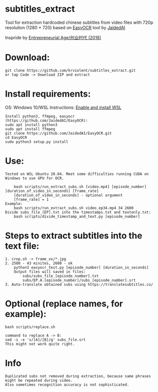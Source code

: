 # subtitles_extract
Tool for extraction hardcoded chinese subtitles from video files with 720p resolution (1280 × 720) based on [EasyOCR](https://github.com/JaidedAI/EasyOCR) tool by [JaidedAI](https://github.com/JaidedAI)

Inspride by [Entrepreneurial Age/创业时代 (2018)](https://www.imdb.com/title/tt9085276/)
 
# Download:
	git clone https://github.com/krviolent/subtitles_extract.git
 	or tap Code -> Download ZIP and extract
# Install requirements:
OS: Windows 10/WSL
Instructions: [Enable and install WSL](https://www.windowscentral.com/install-windows-subsystem-linux-windows-10)

	Install python3, ffmpeg, easyocr (https://github.com/JaidedAI/EasyOCR):
	sudo apt install python3
	sudo apt install ffmpeg
	git clone https://github.com/JaidedAI/EasyOCR.git
	cd EasyOCR
	sudo python3 setup.py install

# Use:
	Tested on WSL Ubuntu 20.04. Meet some difficulties running CUDA on Windows to use GPU for OCR.
	
		bash scripts/run_extract_subs.sh [video.mp4] [episode_number] [duration_of_video_in_seconds] [frame_rate]
		[duration_of_video_in_seconds] - optional argument
		[frame_rate] = 1
	Example:
		bash scripts/run_extract_subs.sh video_ep34.mp4 34 2600
	Divide subs_file_[EP].txt into the timestamps.txt and textonly.txt:
		bash scripts/divide_timestamp_and_text.py [episode_number]

# Steps to extract subtitles into the text file:
	1. crop.sh -> frame_xx/*.jpg
	2. 2580 - 43 minites, 2600 - ok
		python3 easyocr_test.py [episode_number] [duration_in_seconds]
		Output files will saved in files:
			subs/subs_file_[episode_number].txt
			subs/EP.A.[episode_number]/subs_[episode_number].srt
	3. Auto-translate obtained subs using https://translatesubtitles.co/
	 
# Optional (replace names, for example):
	bash scripts/replace.sh
	
	command to replace A -> B:
	sed -i -e 's/[A]/[B]/g' subs_file.srt
	This might not work quite right.
# Info
	Duplicated subs not removed during extraction, because same phrases might be repeated during video.
	Also sometimes recognition accuracy is not sophisticated.
